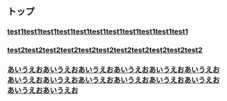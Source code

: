 ## トップ

### [test1test1test1test1test1test1test1test1test1test1test1](blog/test1.md)

### [test2test2test2test2test2test2test2test2test2test2test2](blog/test1.md)

### [あいうえおあいうえおあいうえおあいうえおあいうえおあいうえおあいうえおあいうえおあいうえおあいうえおあいうえおあいうえおあいうえおあいうえお](blog/test1.md)
